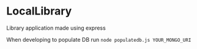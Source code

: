# LocalLibrary

Library application made using express

When developing to populate DB run `node populatedb.js YOUR_MONGO_URI`
